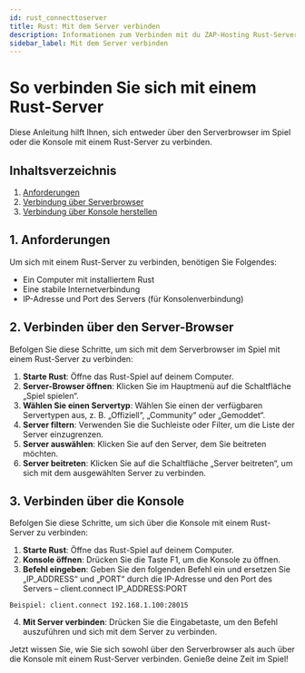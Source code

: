 ```yaml
---
id: rust_connecttoserver
title: Rust: Mit dem Server verbinden
description: Informationen zum Verbinden mit du ZAP-Hosting Rust-Server über die Konsole oder den Serverbrowser - ZAP-Hosting.com-Dokumentation
sidebar_label: Mit dem Server verbinden
---
```

# So verbinden Sie sich mit einem Rust-Server

Diese Anleitung hilft Ihnen, sich entweder über den Serverbrowser im Spiel oder die Konsole mit einem Rust-Server zu verbinden.

## Inhaltsverzeichnis

1. [Anforderungen](#Anforderungen)
2. [Verbindung über Serverbrowser](#connecting-via-server-browser)
3. [Verbindung über Konsole herstellen](#connecting-via-console)

<a name="Anforderungen"></a>
## 1. Anforderungen

Um sich mit einem Rust-Server zu verbinden, benötigen Sie Folgendes:

- Ein Computer mit installiertem Rust
- Eine stabile Internetverbindung
- IP-Adresse und Port des Servers (für Konsolenverbindung)

<a name="Verbindung-über-Server-Browser"></a>
## 2. Verbinden über den Server-Browser

Befolgen Sie diese Schritte, um sich mit dem Serverbrowser im Spiel mit einem Rust-Server zu verbinden:

1. **Starte Rust**: Öffne das Rust-Spiel auf deinem Computer.
2. **Server-Browser öffnen**: Klicken Sie im Hauptmenü auf die Schaltfläche „Spiel spielen“.
3. **Wählen Sie einen Servertyp**: Wählen Sie einen der verfügbaren Servertypen aus, z. B. „Offiziell“, „Community“ oder „Gemoddet“.
4. **Server filtern**: Verwenden Sie die Suchleiste oder Filter, um die Liste der Server einzugrenzen.
5. **Server auswählen**: Klicken Sie auf den Server, dem Sie beitreten möchten.
6. **Server beitreten**: Klicken Sie auf die Schaltfläche „Server beitreten“, um sich mit dem ausgewählten Server zu verbinden.

<a name="connecting-via-console"></a>
## 3. Verbinden über die Konsole

Befolgen Sie diese Schritte, um sich über die Konsole mit einem Rust-Server zu verbinden:

1. **Starte Rust**: Öffne das Rust-Spiel auf deinem Computer.
2. **Konsole öffnen**: Drücken Sie die Taste F1, um die Konsole zu öffnen.
3. **Befehl eingeben**: Geben Sie den folgenden Befehl ein und ersetzen Sie „IP_ADDRESS“ und „PORT“ durch die IP-Adresse und den Port des Servers – client.connect IP_ADDRESS:PORT

```Beispiel: client.connect 192.168.1.100:28015```


4. **Mit Server verbinden**: Drücken Sie die Eingabetaste, um den Befehl auszuführen und sich mit dem Server zu verbinden.

Jetzt wissen Sie, wie Sie sich sowohl über den Serverbrowser als auch über die Konsole mit einem Rust-Server verbinden. Genieße deine Zeit im Spiel!
